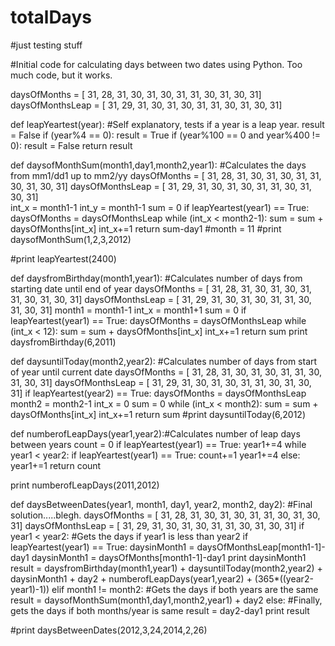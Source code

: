 # totalDays
#just testing stuff

#Initial code for calculating days between two dates using Python. Too much code, but it works.

daysOfMonths = [ 31, 28, 31, 30, 31, 30, 31, 31, 30, 31, 30, 31]
daysOfMonthsLeap = [ 31, 29, 31, 30, 31, 30, 31, 31, 30, 31, 30, 31]

def leapYeartest(year): #Self explanatory, tests if a year is a leap year.
  result = False
  if (year%4 == 0):
    result = True
    if (year%100 == 0 and year%400 != 0):
      result = False
  return result

def daysofMonthSum(month1,day1,month2,year1): #Calculates the days from mm1/dd1 up to mm2/yy
  daysOfMonths = [ 31, 28, 31, 30, 31, 30, 31, 31, 30, 31, 30, 31] 
  daysOfMonthsLeap = [ 31, 29, 31, 30, 31, 30, 31, 31, 30, 31, 30, 31]  
  int_x = month1-1
  int_y = month1-1
  sum = 0
  if leapYeartest(year1) == True:
    daysOfMonths = daysOfMonthsLeap
  while (int_x < month2-1):
      sum = sum + daysOfMonths[int_x]
      int_x+=1
  return sum-day1
#month = 11
#print daysofMonthSum(1,2,3,2012)


#print leapYeartest(2400)

def daysfromBirthday(month1,year1): #Calculates number of days from starting date until end of year
  daysOfMonths = [ 31, 28, 31, 30, 31, 30, 31, 31, 30, 31, 30, 31]
  daysOfMonthsLeap = [ 31, 29, 31, 30, 31, 30, 31, 31, 30, 31, 30, 31] 
  month1 = month1-1
  int_x = month1+1
  sum = 0
  if leapYeartest(year1) == True:
    daysOfMonths = daysOfMonthsLeap
  while (int_x < 12):
      sum = sum + daysOfMonths[int_x]
      int_x+=1
  return sum
print daysfromBirthday(6,2011)

def daysuntilToday(month2,year2): #Calculates number of days from start of year until current date
  daysOfMonths = [ 31, 28, 31, 30, 31, 30, 31, 31, 30, 31, 30, 31]
  daysOfMonthsLeap = [ 31, 29, 31, 30, 31, 30, 31, 31, 30, 31, 30, 31] 
  if leapYeartest(year2) == True:
    daysOfMonths = daysOfMonthsLeap
  month2 = month2-1
  int_x = 0
  sum = 0
  while (int_x < month2):
      sum = sum + daysOfMonths[int_x]
      int_x+=1
  return sum
#print daysuntilToday(6,2012)

def numberofLeapDays(year1,year2):#Calculates number of leap days between years
  count = 0
  if leapYeartest(year1) == True:
    year1+=4
  while year1 < year2:
    if leapYeartest(year1) == True:
      count+=1
      year1+=4
    else:
      year1+=1
  return count
  
print numberofLeapDays(2011,2012)

def daysBetweenDates(year1, month1, day1, year2, month2, day2): #Final solution.....blegh.
  daysOfMonths = [ 31, 28, 31, 30, 31, 30, 31, 31, 30, 31, 30, 31]
  daysOfMonthsLeap = [ 31, 29, 31, 30, 31, 30, 31, 31, 30, 31, 30, 31] 
  if year1 < year2: #Gets the days if year1 is less than year2
    if leapYeartest(year1) == True:
      daysinMonth1 = daysOfMonthsLeap[month1-1]-day1
    daysinMonth1 = daysOfMonths[month1-1]-day1
    print daysinMonth1
    result = daysfromBirthday(month1,year1) + daysuntilToday(month2,year2) + daysinMonth1 + day2 + numberofLeapDays(year1,year2) + (365*((year2-year1)-1))
  elif month1 != month2: #Gets the days if both years are the same
    result = daysofMonthSum(month1,day1,month2,year1) + day2
  else: #Finally, gets the days if both months/year is same 
    result = day2-day1
  print result  
  
#print daysBetweenDates(2012,3,24,2014,2,26)

